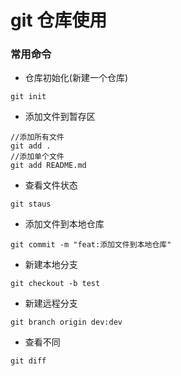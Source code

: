 # git  仓库使用
### 常用命令
* 仓库初始化(新建一个仓库)

```
git init
```
* 添加文件到暂存区

```
//添加所有文件
git add .
//添加单个文件
git add README.md 
```
* 查看文件状态

```
git staus
```

* 添加文件到本地仓库

```
git commit -m "feat:添加文件到本地仓库"
```
* 新建本地分支

```
git checkout -b test
```
* 新建远程分支

```
git branch origin dev:dev
```

* 查看不同

```
git diff
```

